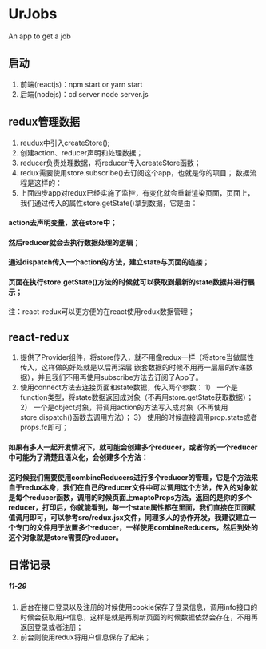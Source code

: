 # UrJobs
An app to get a job

## 启动
1. 前端(reactjs)：npm start or yarn start
2. 后端(nodejs)：cd server
   node server.js

## redux管理数据
1. reudux中引入createStore();
2. 创建action、reducer声明和处理数据；
3. reducer负责处理数据，将reducer传入createStore函数；
4. redux需要使用store.subscribe()去订阅这个app，也就是你的项目；
数据流程是这样的：
5. 上面四步app对redux已经实施了监控，有变化就会重新渲染页面，页面上，
我们通过传入的属性store.getState()拿到数据，它是由：
 #### action去声明变量，放在store中；
 #### 然后reducer就会去执行数据处理的逻辑；
 #### 通过dispatch传入一个action的方法，建立state与页面的连接；
 #### 页面在执行store.getState()方法的时候就可以获取到最新的state数据并进行展示；

注：react-redux可以更方便的在react使用redux数据管理；

## react-redux
1. 提供了Provider组件，将store传入，就不用像redux一样（将store当做属性传入，这样做的好处就是以后再深层
嵌套数据的时候不用再一层层的传递数据），并且我们不用再使用subscribe方法去订阅了App了。
2. 使用connect方法去连接页面和state数据，传入两个参数：
   1） 一个是function类型，将state数据返回成对象（不再用store.getState获取数据）；
   2） 一个是object对象，将调用action的方法写入成对象（不再使用store.dispatch()函数去调用方法）；
   3） 使用的时候直接调用prop.state或者props.fc即可；

 #### 如果有多人一起开发情况下，就可能会创建多个reducer，或者你的一个reducer中可能为了清楚且语义化，会创建多个方法：
 ####  这时候我们需要使用combineReducers进行多个reducer的管理，它是个方法来自于redux本身，我们在自己的reducer文件中可以调用这个方法，传入的对象就是每个reducer函数，调用的时候页面上maptoProps方法，返回的是你的多个reducer，打印后，你就能看到，每一个state属性都在里面，我们直接在页面赋值调用即可，可以参考src/redux.jsx文件，同理多人的协作开发，我建议建立一个专门的文件用于放置多个reducer，一样使用combineReducers，然后到处的这个对象就是store需要的reducer。

## 日常记录
##### 11-29
1. 后台在接口登录以及注册的时候使用cookie保存了登录信息，调用info接口的时候会获取用户信息，这样是就是再刷新页面的时候数据依然会存在，不用再返回登录或者注册；
2. 前台则使用redux将用户信息保存了起来；

